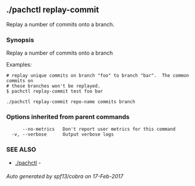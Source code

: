 ## ./pachctl replay-commit

Replay a number of commits onto a branch.

### Synopsis


Replay a number of commits onto a branch

Examples:

	# replay unique commits on branch "foo" to branch "bar".  The common commits on
	# these branches won't be replayed.
	$ pachctl replay-commit test foo bar


```
./pachctl replay-commit repo-name commits branch
```

### Options inherited from parent commands

```
      --no-metrics   Don't report user metrics for this command
  -v, --verbose      Output verbose logs
```

### SEE ALSO
* [./pachctl](./pachctl.md)	 - 

###### Auto generated by spf13/cobra on 17-Feb-2017
